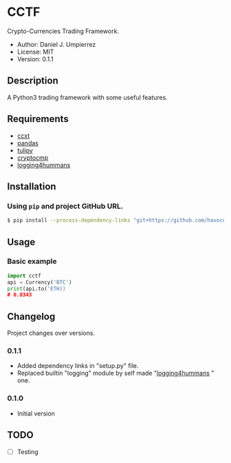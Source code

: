 # CCTF

Crypto-Currencies Trading Framework.

 - Author: Daniel J. Umpierrez
 - License: MIT
 - Version: 0.1.1

## Description

A Python3 trading framework with some useful features.


## Requirements

 - [ccxt](https://github.com/ccxt/ccxt)
 - [pandas](https://github.com/pandas-dev/pandas)
 - [tulipy](https://github.com/cirla/tulipy)
 - [cryptocmp](https://github.com/havocesp/cryptocmp)
 - [logging4hummans](https://github.com/havocesp/logging4hummans)

## Installation

### Using `pip` and project **GitHub** URL.

```sh
$ pip install --process-dependency-links "git+https://github.com/havocesp/cctf.git"
```

## Usage

### Basic example

```python
import cctf
api = Currency('BTC')
print(api.to('ETH))
# 0.0343
```

## Changelog

Project changes over versions.

### 0.1.1
- Added dependency links in "setup.py" file.
- Replaced builtin "logging" module by self made
"[logging4hummans](https://github.com/havocesp/logging4hummans) " one.

### 0.1.0
- Initial version

## TODO

- [ ] Testing

